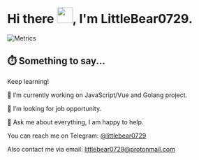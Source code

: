 # Hi there <img src="https://media.giphy.com/media/hvRJCLFzcasrR4ia7z/giphy.gif" width="36px">, I'm LittleBear0729.

![Metrics](https://metrics.lecoq.io/littlebear0729?template=classic&languages=1&languages.ignored=html%2C%20css&languages.limit=8&languages.sections=most-used&languages.colors=github&languages.threshold=0%25&languages.indepth=false&languages.categories=markup%2C%20programming&languages.recent.categories=markup%2C%20programming&languages.recent.load=300&languages.recent.days=14&config.timezone=Asia%2FShanghai)

## ⏱️ Something to say...

Keep learning!

🔭 I’m currently working on JavaScript/Vue and Golang project.

🤔 I’m looking for job opportunity.

💬 Ask me about everything, I am happy to help.

You can reach me on Telegram: [@littlebear0729](https://t.me/littlebear0729)

Also contact me via email: littlebear0729@protonmail.com
